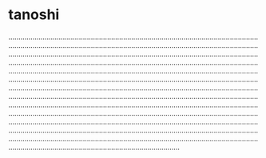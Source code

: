 # tanoshi

.................................................................................................................................................................................................................................................................................................................................................................................................................................................................................................................................................................................................................................................................................................................................................................................................................................................................................................................................................................................................................................................................................................................................................................................................................................................................................................................................................................................................................................................................................................................................................................................................................................................................................................................................................................